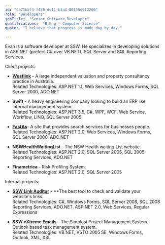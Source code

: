 ```yaml
---
id: "ca71bbf4-f459-dd11-b3a3-00155d012206"
role: "Developers"
jobTitle:  "Senior Software Developer"
qualifications:  "B.Eng - Computer Science"
quote:  "I believe that progress is made day by day."

---
```


Evan is a software developer at SSW. He specializes in developing solutions in ASP.NET (prefers C# over VB.NET), SQL Server and SQL Reporting Services. 

Client projects: 

* **[Westlink](https://www.westlinkconsulting.com.au)** - A large independent valuation and property consultancy practice in Australia.  
  Related Technologies: ASP.NET 1.1, Web Services, Windows Forms, SQL Server 2000, ADO.NET

* **Swift** - A heavy engineering company looking to build an ERP like internal management system.  
   Related Technologies: ASP.NET 3.5, C#, WPF, WCF, Web Service, Workflow, LINQ, SQL Server 2005

* **[FastAs](https://www.fastas.com)**- A site that provides search services for businesses people.  
   Related Technologies: ASP.NET 2.0, Web Services, Windows Forms, SQL Server 2000, ADO.NET

* **NSWHealthWaitingList** - The NSW Health waiting List website.  
   Related Technologies: ASP.NET 2.0, SQL Server 2005, SQL 2005 Reporting Services, ADO.NET
  
* **Finametrica** - Risk Profiling System.  
   Related Technologies: ASP.NET 2.0, SQL Server 2005

Internal projects:

* **[SSW Link Auditor](https://sswlinkauditor.com)** - **The best tool to check and validate your website's links.  
   Related Technologies: C#, Windows Forms, SQL Server 2008, SQL 2008 Reporting Services, ADO.NET, ASP.NET 2.0, Web Services, Regular Expressions

* **SSW eXtreme Emails** - The Simplest Project Management System. Outlook based task management system.   
   Related Technologies: VB.NET, VSTO 2005 SE, Windows Forms, Outlook, XML, XSL
